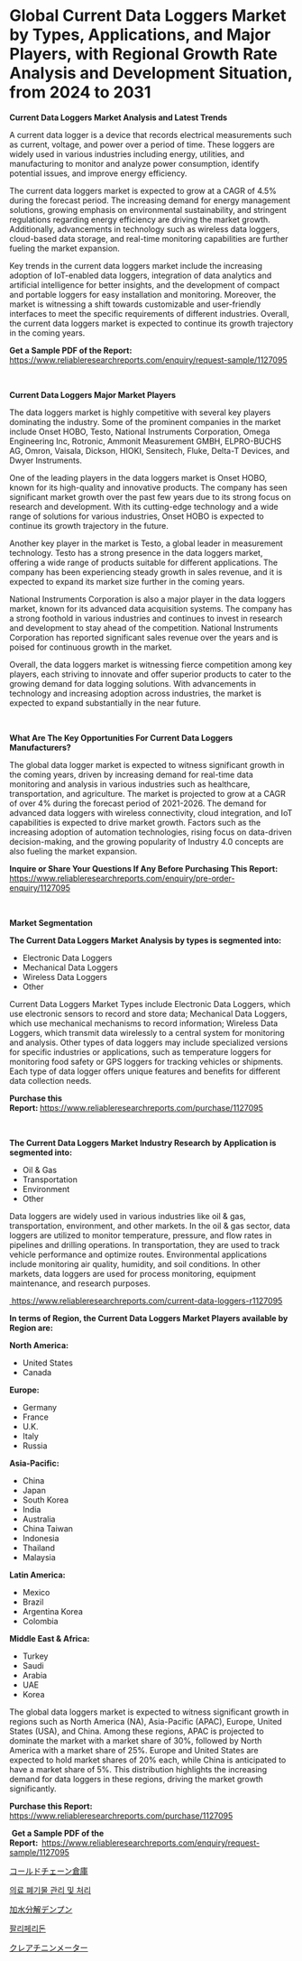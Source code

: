 <p><h1>Global Current Data Loggers Market by Types, Applications, and Major Players, with Regional Growth Rate Analysis and Development Situation, from 2024 to 2031</h1></p><p><strong>Current Data Loggers Market Analysis and Latest Trends</strong></p>
<p><p>A current data logger is a device that records electrical measurements such as current, voltage, and power over a period of time. These loggers are widely used in various industries including energy, utilities, and manufacturing to monitor and analyze power consumption, identify potential issues, and improve energy efficiency.</p><p>The current data loggers market is expected to grow at a CAGR of 4.5% during the forecast period. The increasing demand for energy management solutions, growing emphasis on environmental sustainability, and stringent regulations regarding energy efficiency are driving the market growth. Additionally, advancements in technology such as wireless data loggers, cloud-based data storage, and real-time monitoring capabilities are further fueling the market expansion.</p><p>Key trends in the current data loggers market include the increasing adoption of IoT-enabled data loggers, integration of data analytics and artificial intelligence for better insights, and the development of compact and portable loggers for easy installation and monitoring. Moreover, the market is witnessing a shift towards customizable and user-friendly interfaces to meet the specific requirements of different industries. Overall, the current data loggers market is expected to continue its growth trajectory in the coming years.</p></p>
<p><strong>Get a Sample PDF of the Report:&nbsp;</strong> <a href="https://www.reliableresearchreports.com/enquiry/request-sample/1127095">https://www.reliableresearchreports.com/enquiry/request-sample/1127095</a></p>
<p>&nbsp;</p>
<p><strong>Current Data Loggers Major Market Players</strong></p>
<p><p>The data loggers market is highly competitive with several key players dominating the industry. Some of the prominent companies in the market include Onset HOBO, Testo, National Instruments Corporation, Omega Engineering Inc, Rotronic, Ammonit Measurement GMBH, ELPRO-BUCHS AG, Omron, Vaisala, Dickson, HIOKI, Sensitech, Fluke, Delta-T Devices, and Dwyer Instruments.</p><p>One of the leading players in the data loggers market is Onset HOBO, known for its high-quality and innovative products. The company has seen significant market growth over the past few years due to its strong focus on research and development. With its cutting-edge technology and a wide range of solutions for various industries, Onset HOBO is expected to continue its growth trajectory in the future.</p><p>Another key player in the market is Testo, a global leader in measurement technology. Testo has a strong presence in the data loggers market, offering a wide range of products suitable for different applications. The company has been experiencing steady growth in sales revenue, and it is expected to expand its market size further in the coming years.</p><p>National Instruments Corporation is also a major player in the data loggers market, known for its advanced data acquisition systems. The company has a strong foothold in various industries and continues to invest in research and development to stay ahead of the competition. National Instruments Corporation has reported significant sales revenue over the years and is poised for continuous growth in the market.</p><p>Overall, the data loggers market is witnessing fierce competition among key players, each striving to innovate and offer superior products to cater to the growing demand for data logging solutions. With advancements in technology and increasing adoption across industries, the market is expected to expand substantially in the near future.</p></p>
<p>&nbsp;</p>
<p><strong>What Are The Key Opportunities For Current Data Loggers Manufacturers?</strong></p>
<p><p>The global data logger market is expected to witness significant growth in the coming years, driven by increasing demand for real-time data monitoring and analysis in various industries such as healthcare, transportation, and agriculture. The market is projected to grow at a CAGR of over 4% during the forecast period of 2021-2026. The demand for advanced data loggers with wireless connectivity, cloud integration, and IoT capabilities is expected to drive market growth. Factors such as the increasing adoption of automation technologies, rising focus on data-driven decision-making, and the growing popularity of Industry 4.0 concepts are also fueling the market expansion.</p></p>
<p><strong>Inquire or Share Your Questions If Any Before Purchasing This Report:</strong> <a href="https://www.reliableresearchreports.com/enquiry/pre-order-enquiry/1127095">https://www.reliableresearchreports.com/enquiry/pre-order-enquiry/1127095</a></p>
<p>&nbsp;</p>
<p><strong>Market Segmentation</strong></p>
<p><strong>The Current Data Loggers Market Analysis by types is segmented into:</strong></p>
<p><ul><li>Electronic Data Loggers</li><li>Mechanical Data Loggers</li><li>Wireless Data Loggers</li><li>Other</li></ul></p>
<p><p>Current Data Loggers Market Types include Electronic Data Loggers, which use electronic sensors to record and store data; Mechanical Data Loggers, which use mechanical mechanisms to record information; Wireless Data Loggers, which transmit data wirelessly to a central system for monitoring and analysis. Other types of data loggers may include specialized versions for specific industries or applications, such as temperature loggers for monitoring food safety or GPS loggers for tracking vehicles or shipments. Each type of data logger offers unique features and benefits for different data collection needs.</p></p>
<p><strong>Purchase this Report:&nbsp;</strong><a href="https://www.reliableresearchreports.com/purchase/1127095">https://www.reliableresearchreports.com/purchase/1127095</a></p>
<p>&nbsp;</p>
<p><strong>The Current Data Loggers Market Industry Research by Application is segmented into:</strong></p>
<p><ul><li>Oil & Gas</li><li>Transportation</li><li>Environment</li><li>Other</li></ul></p>
<p><p>Data loggers are widely used in various industries like oil & gas, transportation, environment, and other markets. In the oil & gas sector, data loggers are utilized to monitor temperature, pressure, and flow rates in pipelines and drilling operations. In transportation, they are used to track vehicle performance and optimize routes. Environmental applications include monitoring air quality, humidity, and soil conditions. In other markets, data loggers are used for process monitoring, equipment maintenance, and research purposes.</p></p>
<p><a href="https://www.reliableresearchreports.com/current-data-loggers-r1127095">&nbsp;https://www.reliableresearchreports.com/current-data-loggers-r1127095</a></p>
<p><strong>In terms of Region, the Current Data Loggers Market Players available by Region are:</strong></p>
<p>
    <p> <strong> North America: </strong>
        <ul>
            <li>United States</li>
            <li>Canada</li>
        </ul>
        </p> 
    <p> <strong> Europe: </strong>
        <ul>
            <li>Germany</li>
            <li>France</li>
            <li>U.K.</li>
            <li>Italy</li>
            <li>Russia</li>
        </ul>
        </p> 
    <p> <strong> Asia-Pacific: </strong>
        <ul>
            <li>China</li>
            <li>Japan</li>
            <li>South Korea</li>
            <li>India</li>
            <li>Australia</li>
            <li>China Taiwan</li>
            <li>Indonesia</li>
            <li>Thailand</li>
            <li>Malaysia</li>
        </ul>
        </p> 
    <p> <strong> Latin America: </strong>
        <ul>
            <li>Mexico</li>
            <li>Brazil</li>
            <li>Argentina Korea</li>
            <li>Colombia</li>
        </ul>
        </p> 
    <p> <strong> Middle East & Africa: </strong>
        <ul>
            <li>Turkey</li>
            <li>Saudi</li>
            <li>Arabia</li>
            <li>UAE</li>
            <li>Korea</li>
        </ul>
    </p>
    </p>
<p><p>The global data loggers market is expected to witness significant growth in regions such as North America (NA), Asia-Pacific (APAC), Europe, United States (USA), and China. Among these regions, APAC is projected to dominate the market with a market share of 30%, followed by North America with a market share of 25%. Europe and United States are expected to hold market shares of 20% each, while China is anticipated to have a market share of 5%. This distribution highlights the increasing demand for data loggers in these regions, driving the market growth significantly.</p></p>
<p><strong>Purchase this Report: </strong><a href="https://www.reliableresearchreports.com/purchase/1127095">https://www.reliableresearchreports.com/purchase/1127095</a></p>
<p>&nbsp;<strong>Get a Sample PDF of the Report:&nbsp;&nbsp;</strong><a href="https://www.reliableresearchreports.com/enquiry/request-sample/1127095">https://www.reliableresearchreports.com/enquiry/request-sample/1127095</a></p>
<p><strong></strong></p>
<p><p><a href="https://github.com/kegley4963/Market-Research-Report-List-1/blob/main/255089635543.md">コールドチェーン倉庫</a></p><p><a href="https://github.com/wallacBahrtyinger567686/Market-Research-Report-List-1/blob/main/318564632543.md">의료 폐기물 관리 및 처리</a></p><p><a href="https://medium.com/@marcosoenrt565736/%E5%8A%A0%E6%B0%B4%E5%88%86%E8%A7%A3%E6%BE%B1%E7%B2%89%E5%B8%82%E5%A0%B4%E8%AA%BF%E6%9F%BB%E3%83%AC%E3%83%9D%E3%83%BC%E3%83%88-%E3%81%9D%E3%81%AE%E6%AD%B4%E5%8F%B2%E3%81%A82024%E5%B9%B4%E3%81%8B%E3%82%892031%E5%B9%B4%E3%81%BE%E3%81%A7%E3%81%AE%E4%BA%88%E6%B8%AC-919e5f4f2961">加水分解デンプン</a></p><p><a href="https://medium.com/@thib_harou/%ED%8C%94%EB%A6%AC%ED%8E%98%EB%A6%AC%EB%8F%88-%EC%8B%9C%EC%9E%A5-%EC%8B%9C%EC%9E%A5-%EC%A0%90%EC%9C%A0%EC%9C%A8-%EC%8B%9C%EC%9E%A5-%EB%8F%99%ED%96%A5-%EB%B0%8F-%EB%AF%B8%EB%9E%98-%EC%84%B1%EC%9E%A5%EC%9D%84-%ED%83%90%EC%83%89%ED%95%98%EA%B8%B0-466d59254ac7">팔리페리돈</a></p><p><a href="https://medium.com/@desekay3566/%E3%82%AF%E3%83%AC%E3%82%A2%E3%83%81%E3%83%8B%E3%83%B3%E3%83%A1%E3%83%BC%E3%82%BF%E3%83%BC%E5%B8%82%E5%A0%B4%E3%81%AE%E5%88%86%E6%9E%90-%E3%82%B0%E3%83%AD%E3%83%BC%E3%83%90%E3%83%AB%E7%94%A3%E6%A5%AD%E3%81%AE%E8%A6%8B%E9%80%9A%E3%81%97%E3%81%A8%E4%BA%88%E6%B8%AC-2024%E5%B9%B4%E3%81%8B%E3%82%892031%E5%B9%B4%E3%81%BE%E3%81%A7-3bf8816d066a">クレアチニンメーター</a></p></p>